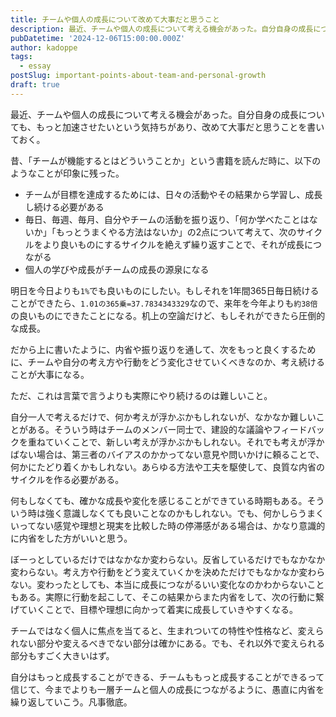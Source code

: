```yaml
---
title: チームや個人の成長について改めて大事だと思うこと
description: 最近、チームや個人の成長について考える機会があった。自分自身の成長についても、もっと加速させたいという気持ちがあり、改めて大事だと思うことを書いておく。
pubDatetime: '2024-12-06T15:00:00.000Z'
author: kadoppe
tags:
  - essay
postSlug: important-points-about-team-and-personal-growth
draft: true
---
```


最近、チームや個人の成長について考える機会があった。自分自身の成長についても、もっと加速させたいという気持ちがあり、改めて大事だと思うことを書いておく。

昔、「チームが機能するとはどういうことか」という書籍を読んだ時に、以下のようなことが印象に残った。

* チームが目標を達成するためには、日々の活動やその結果から学習し、成長し続ける必要がある
* 毎日、毎週、毎月、自分やチームの活動を振り返り、「何か学べたことはないか」「もっとうまくやる方法はないか」の2点について考えて、次のサイクルをより良いものにするサイクルを絶えず繰り返すことで、それが成長につながる
* 個人の学びや成長がチームの成長の源泉になる

明日を今日よりも`1%`でも良いものにしたい。もしそれを1年間365日毎日続けることができたら、`1.01の365乗=37.7834343329`なので、来年を今年よりも`約38倍`の良いものにできたことになる。机上の空論だけど、もしそれができたら圧倒的な成長。

だから上に書いたように、内省や振り返りを通して、次をもっと良くするために、チームや自分の考え方や行動をどう変化させていくべきなのか、考え続けることが大事になる。

ただ、これは言葉で言うよりも実際にやり続けるのは難しいこと。

自分一人で考えるだけで、何か考えが浮かぶかもしれないが、なかなか難しいことがある。そういう時はチームのメンバー同士で、建設的な議論やフィードバックを重ねていくことで、新しい考えが浮かぶかもしれない。それでも考えが浮かばない場合は、第三者のバイアスのかかってない意見や問いかけに頼ることで、何かにたどり着くかもしれない。あらゆる方法や工夫を駆使して、良質な内省のサイクルを作る必要がある。

何もしなくても、確かな成長や変化を感じることができている時期もある。そういう時は強く意識しなくても良いことなのかもしれない。でも、何かしらうまくいってない感覚や理想と現実を比較した時の停滞感がある場合は、かなり意識的に内省をした方がいいと思う。

ぼーっとしているだけではなかなか変わらない。反省しているだけでもなかなか変わらない。考え方や行動をどう変えていくかを決めただけでもなかなか変わらない。変わったとしても、本当に成長につながるいい変化なのかわからないこともある。実際に行動を起こして、そこの結果からまた内省をして、次の行動に繋げていくことで、目標や理想に向かって着実に成長していきやすくなる。

チームではなく個人に焦点を当てると、生まれついての特性や性格など、変えられない部分や変えるべきでない部分は確かにある。でも、それ以外で変えられる部分もすごく大きいはず。

自分はもっと成長することができる、チームももっと成長することができるって信じて、今までよりも一層チームと個人の成長につながるように、愚直に内省を繰り返していこう。凡事徹底。
